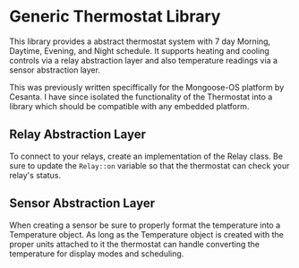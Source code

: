 # Generic Thermostat Library

This library provides a abstract thermostat system with 7 day Morning, Daytime, Evening, and Night schedule. It supports heating and cooling controls via a relay abstraction layer and also temperature readings via a sensor abstraction layer. 

This was previously written speciffically for the Mongoose-OS platform by Cesanta. I have since isolated the functionality of the Thermostat into a library which should be compatible with any embedded platform. 

## Relay Abstraction Layer
To connect to your relays, create an implementation of the Relay class. Be sure to update the `Relay::on` variable so that the thermostat can check your relay's status. 

## Sensor Abstraction Layer
When creating a sensor be sure to properly format the temperature into a Temperature object. As long as the Temperature object is created with the proper units attached to it the thermostat can handle converting the temperature for display modes and scheduling.